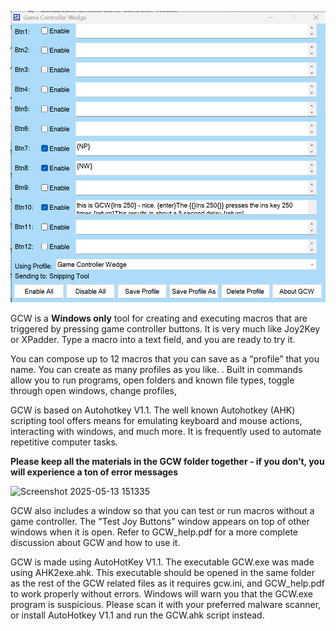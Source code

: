 ![Screenshot 2025-05-31 142228.png](https://github.com/jamjolu/Game-Controller-Wedge/blob/main/Screenshot%202025-05-31%20142228.png)

GCW is a **Windows only** tool for creating and executing macros that are triggered by pressing game controller buttons.  It is very much like Joy2Key or XPadder. Type a macro into a text field, and you are ready to try it.

You can compose up to 12 macros that you can save as a “profile” that you name. You can create as many profiles as you like. 
.
Built in commands allow you to run programs, open folders and known file types, toggle through open windows, change profiles, 

GCW is based on Autohotkey V1.1. The well known Autohotkey (AHK) scripting tool offers  means for emulating  keyboard and mouse actions, interacting with windows, and much more. It is frequently used to automate repetitive computer tasks.

**Please keep all the materials in the GCW folder together - if you don’t, you will experience a ton of error messages**

![Screenshot 2025-05-13 151335](https://github.com/user-attachments/assets/ad50ef2d-b267-4a7e-9e75-126e0aa6d881)

GCW also includes a window so that you can test or run macros without a game controller. The "Test Joy Buttons" window appears on top of other windows when it is open.
Refer to GCW_help.pdf for a more complete discussion about GCW and how to use it.

GCW is made using AutoHotKey V1.1. The executable GCW.exe was made using AHK2exe.ahk. This executable should be opened in the same folder as the rest of the GCW related files  as it requires gcw.ini, and GCW_help.pdf to work properly without errors. Windows will warn you that the GCW.exe program is suspicious. Please scan it with your preferred malware scanner, or install AutoHotkey V1.1 and run the GCW.ahk script instead.
